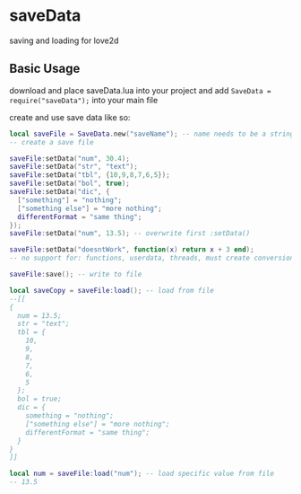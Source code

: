 # saveData
saving and loading for love2d

## Basic Usage
download and place saveData.lua into your project and add ```SaveData = require("saveData");``` into your main file

create and use save data like so:
```lua
local saveFile = SaveData.new("saveName"); -- name needs to be a string
-- create a save file

saveFile:setData("num", 30.4);
saveFile:setData("str", "text");
saveFile:setData("tbl", {10,9,8,7,6,5});
saveFile:setData("bol", true);
saveFile:setData("dic", {
  ["something"] = "nothing";
  ["something else"] = "more nothing";
  differentFormat = "same thing";
});
saveFile:setData("num", 13.5); -- overwrite first :setData()

saveFile:setData("doesntWork", function(x) return x + 3 end);
-- no support for: functions, userdata, threads, must create conversions yourself

saveFile:save(); -- write to file

local saveCopy = saveFile:load(); -- load from file
--[[
{
  num = 13.5;
  str = "text";
  tbl = {
    10,
    9,
    8,
    7,
    6,
    5
  };
  bol = true;
  dic = {
    something = "nothing";
    ["something else"] = "more nothing";
    differentFormat = "same thing";
  }
}
]]

local num = saveFile:load("num"); -- load specific value from file
-- 13.5
```
